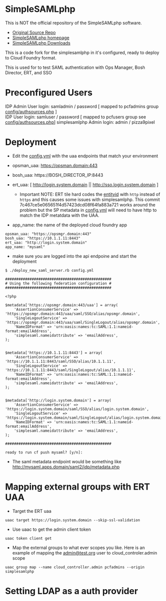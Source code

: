 SimpleSAMLphp
=============

This is NOT the official repository of the SimpleSAMLphp software.

* [Original Source Repo](https://github.com/simplesamlphp)
* [SimpleSAMLphp homepage](https://simplesamlphp.org)
* [SimpleSAMLphp Downloads](https://simplesamlphp.org/download)

This is a code fork for the simplesamlphp in it's configured, ready to deploy to Cloud Foundry format.

This is used for to test SAML authentication with Ops Manager, Bosh Director, ERT, and SSO

# Preconfigured Users
IDP Admin User login: samladmin / password [ mapped to pcfadmins group [config/authsources.php](config/authsources.php) ]<br>
IDP User login: samluser / password [ mapped to pcfusers group see [config/authsources.php](config/authsources.php)]
simplesamlphp Admin login: admin / pizza9pixel


# Deployment 

*  Edit the [config.yml](config.yml) with the uaa endpoints that match your environment

  * opsman_uaa: https://opsman.domain:443
  * bosh_uaa: https://BOSH_DIRECTOR_IP:8443
  * ert_uaa: [ http://login.system.domain || http://sso.login.system.domain ]
    * Important NOTE:  ERT tile hard codes the [entityid](https://github.com/pivotal-cf/p-runtime/blob/rel/1.10/metadata_parts/jobs/uaa.yml#L336) with `http` instead of `https` and this causes some issues with simplesamlphp.  This commit 7c467ce5e065651f4d57423dcd08f64fa883a721 works around the  problem but the SP metadata in [config.yml](config.yml) will need to have http to match the IDP metatdata with the UAA. 
  * app_name: the name of the deployed cloud foundry app

```
opsman_uaa: "https://opsmgr.domain:443"
bosh_uaa: "https://10.1.1.11:8443"
ert_uaa: "http://login.system.domain"
app_name: "mysaml"
```

*  make sure you are logged into the api endpoine and start the deployment 

```
$ ./deploy_new_saml_server.rb config.yml

################################################
# Using the following federation configuration #
################################################

<?php

$metadata['https://opsmgr.domain:443/uaa'] = array(
    'AssertionConsumerService' => 'https://opsmgr.domain:443/uaa/saml/SSO/alias/opsmgr.domain',
    'SingleLogoutService' => 'https://opsmgr.domain:443/uaa/saml/SingleLogout/alias/opsmgr.domain',
    'NameIDFormat' => 'urn:oasis:names:tc:SAML:1.1:nameid-format:emailAddress',
    'simplesaml.nameidattribute' => 'emailAddress',
);


$metadata['https://10.1.1.11:8443'] = array(
    'AssertionConsumerService' => 'https://10.1.1.11:8443/saml/SSO/alias/10.1.1.11',
    'SingleLogoutService' => 'https://10.1.1.11:8443/saml/SingleLogout/alias/10.1.1.11',
    'NameIDFormat' => 'urn:oasis:names:tc:SAML:1.1:nameid-format:emailAddress',
    'simplesaml.nameidattribute' => 'emailAddress',
);


$metadata['http://login.system.domain'] = array(
    'AssertionConsumerService' => 'https://login.system.domain/saml/SSO/alias/login.system.domain',
    'SingleLogoutService' => 'https://login.system.domain/saml/SingleLogout/alias/login.system.domain',
    'NameIDFormat' => 'urn:oasis:names:tc:SAML:1.1:nameid-format:emailAddress',
    'simplesaml.nameidattribute' => 'emailAddress',
);

################################################

ready to run cf push mysaml? [y/n]:
```

* The saml metadata endpoint would be something like http://mysaml.apps.domain/saml2/idp/metadata.php

# Mapping external groups with ERT UAA

* Target the ERT uaa 

```
uaac target https://login.system.domain --skip-ssl-validation
```

* Use uaac to get the admin client token

```
uaac token client get
```

* Map the external groups to what ever scopes you like.  Here is an example of mapping the admin@test.org user to cloud_controler.admin scope 

```
uaac group map --name cloud_controller.admin pcfadmins --origin simplesamlphp
```

# Setting LDAP as a auth provider 

